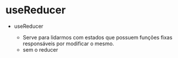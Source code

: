 # useReducer

* useReducer
  - Serve para lidarmos com estados que possuem funções fixas responsáveis por modificar o mesmo.
  <!-- 
  function reducer(state, action) {
  switch (action) {
    case 'aumentar':
      return state + 1;
    case 'reduzir':
      return state - 1;
    default:
      throw new Error();
  }
  }

  const App = () => {
    const [state, dispatch] = React.useReducer(reducer, 0);

    return (
      <div>
        <button onClick={() => dispatch('aumentar')}>+</button>
        <button onClick={() => dispatch('reduzir')}>-</button>
        <p>{state}</p>
      </div>
    );
  }; 
  -->

  - sem o reducer
  <!-- 
  const App = () => {
  const [contar, setContar] = React.useState(0);

  function aumentar() {
    setContar(contar + 1);
  }

  function reduzir() {
    setContar(contar - 1);
  }

  return (
    <div>
      <button onClick={aumentar}>+</button>
      <button onClick={reduzir}>-</button>
      <p>{contar}</p>
    </div>
  );
  }; 
  -->

